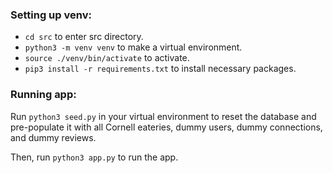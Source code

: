 ### Setting up venv:
- `cd src` to enter src directory.
- `python3 -m venv venv` to make a virtual environment.
- `source ./venv/bin/activate` to activate.
- `pip3 install -r requirements.txt` to install necessary packages.

### Running app:
Run `python3 seed.py` in your virtual environment to reset the database and pre-populate it with all Cornell eateries, dummy users, dummy connections, and dummy reviews.

Then, run `python3 app.py` to run the app.